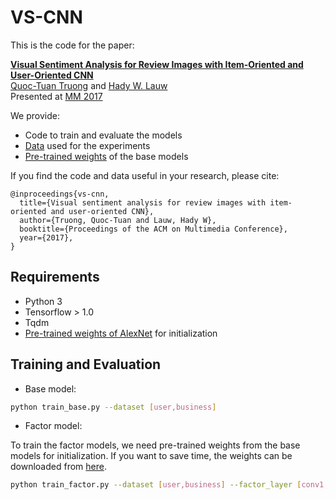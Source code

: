 # VS-CNN

This is the code for the paper:

**[Visual Sentiment Analysis for Review Images with Item-Oriented and User-Oriented CNN](https://www.researchgate.net/publication/320541140_Visual_Sentiment_Analysis_for_Review_Images_with_Item-Oriented_and_User-Oriented_CNN)**
<br>
[Quoc-Tuan Truong](http://www.qttruong.com/) and [Hady W. Lauw](http://www.hadylauw.com/)
<br>
Presented at [MM 2017](http://www.acmmm.org/2017/)

We provide:

- Code to train and evaluate the models
- [Data](https://goo.gl/cBF5rn) used for the experiments
- [Pre-trained weights](https://goo.gl/nxnsUx) of the base models

If you find the code and data useful in your research, please cite:

```
@inproceedings{vs-cnn,
  title={Visual sentiment analysis for review images with item-oriented and user-oriented CNN},
  author={Truong, Quoc-Tuan and Lauw, Hady W},
  booktitle={Proceedings of the ACM on Multimedia Conference},
  year={2017},
}
```

## Requirements

- Python 3
- Tensorflow > 1.0
- Tqdm
- [Pre-trained weights of AlexNet](https://www.cs.toronto.edu/~guerzhoy/tf_alexnet/bvlc_alexnet.npy) for initialization

## Training and Evaluation

- Base model:

```bash
python train_base.py --dataset [user,business]
```

- Factor model:

To train the factor models, we need pre-trained weights from the base models for initialization. If you want to save time, the weights can be downloaded from [here](https://goo.gl/nxnsUx).

```bash
python train_factor.py --dataset [user,business] --factor_layer [conv1,conv3,conv5,fc7] --num_factors 16
```
